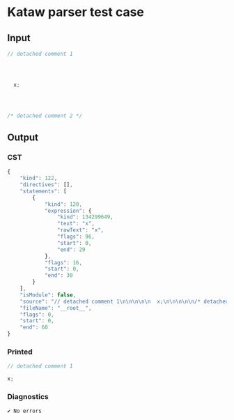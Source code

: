 # Kataw parser test case

## Input

`````js
// detached comment 1




  x;




/* detached comment 2 */

`````

## Output

### CST

```javascript
{
    "kind": 122,
    "directives": [],
    "statements": [
        {
            "kind": 120,
            "expression": {
                "kind": 134299649,
                "text": "x",
                "rawText": "x",
                "flags": 96,
                "start": 0,
                "end": 29
            },
            "flags": 16,
            "start": 0,
            "end": 30
        }
    ],
    "isModule": false,
    "source": "// detached comment 1\n\n\n\n\n  x;\n\n\n\n\n/* detached comment 2 */\n",
    "fileName": "__root__",
    "flags": 0,
    "start": 0,
    "end": 60
}
```

### Printed

```javascript
// detached comment 1

x;
```

### Diagnostics

```javascript
✔ No errors
```

